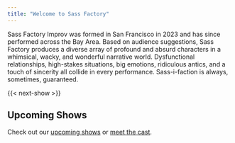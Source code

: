 ```yaml
---
title: "Welcome to Sass Factory"
---
```


Sass Factory Improv was formed in San Francisco in 2023 and has since performed across the Bay Area. Based on audience suggestions, Sass Factory produces a diverse array of profound and absurd characters in a whimsical, wacky, and wonderful narrative world. Dysfunctional relationships, high-stakes situations, big emotions, ridiculous antics, and a touch of sincerity all collide in every performance. Sass-i-faction is always, sometimes, guaranteed.

{{< next-show >}}

## Upcoming Shows
Check out our [upcoming shows](/shows) or [meet the cast](/cast).